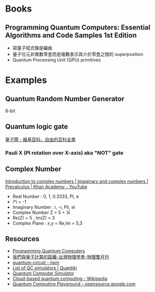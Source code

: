 # Books

## Programming Quantum Computers: Essential Algorithms and Code Samples 1st Edition

- 寫量子程式像是編曲
- 量子位元非實數零壹而是複數表示其介於零壹之間的 superposition
- Quantum Processing Unit (QPU) primitives

# Examples

## Quantum Random Number Generator

8-bit

## Quantum logic gate

[量子閘 - 維基百科，自由的百科全書](https://zh.wikipedia.org/wiki/%E9%87%8F%E5%AD%90%E9%96%98)

### Pauli X (PI rotation over X-axis) aka "NOT" gate


## Complex Number

[Introduction to complex numbers | Imaginary and complex numbers | Precalculus | Khan Academy - YouTube](https://www.youtube.com/watch?v=SP-YJe7Vldo)

- Real Number : 0, 1, 0.3333, PI, e
- i*i = -1
- Imaginary Number : i, -i, PIi, ei
- Complex Number Z = 5 + 3i
- Re(Z) = 5 , Im(Z) = 3
- Complex Plane : x,y = Re,Im = 5,3 

## Resources


- [Programming Quantum Computers](https://oreilly-qc.github.io/)
- [我們與量子計算的距離-台灣物理學會-物理雙月刊](https://pb.ps-taiwan.org/catalog/ins.php?index_m1_id=5&index_id=470)
- [quantum-circuit - npm](https://www.npmjs.com/package/quantum-circuit)
- [List of QC simulators | Quantiki](https://quantiki.org/wiki/list-qc-simulators)
- [Quantum Computer Simulator](https://backupbrain.github.io/quantum-compiler-simulator/)
- [Cloud-based quantum computing - Wikipedia](https://en.wikipedia.org/wiki/Cloud-based_quantum_computing)
- [Quantum Computing Playground – opensource.google.com](https://opensource.google/projects/quantum-computing-playground)
